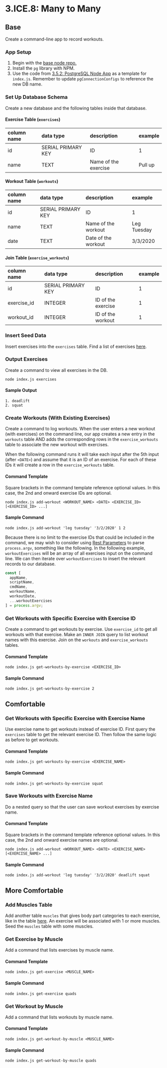 # 3.ICE.8: Many to Many

## Base

Create a command-line app to record workouts.

### App Setup

1. Begin with the [base node repo.](https://github.com/rocketacademy/base-node-bootcamp)
2. Install the `pg` library with NPM.
3. Use the code from [3.5.2: PostgreSQL Node App](../3.5-sql-applications/3.5.2-postgresql-node-app.md#select) as a template for `index.js`. Remember to update `pgConnectionConfigs` to reference the new DB name.

### Set Up Database Schema

Create a new database and the following tables inside that database.

#### Exercise Table \(`exercises`\)

| column name | data type          | description          | example |
| :---------- | :----------------- | :------------------- | :------ |
| id          | SERIAL PRIMARY KEY | ID                   | 1       |
| name        | TEXT               | Name of the exercise | Pull up |

#### Workout Table \(`workouts`\)

| column name | data type          | description         | example     |
| :---------- | :----------------- | :------------------ | :---------- |
| id          | SERIAL PRIMARY KEY | ID                  | 1           |
| name        | TEXT               | Name of the workout | Leg Tuesday |
| date        | TEXT               | Date of the workout | 3/3/2020    |

#### Join Table \(`exercise_workouts`\)

| column name | data type          | description        | example |
| :---------- | :----------------- | :----------------- | :------ |
| id          | SERIAL PRIMARY KEY | ID                 | 1       |
| exercise_id | INTEGER            | ID of the exercise | 1       |
| workout_id  | INTEGER            | ID of the workout  | 1       |

### Insert Seed Data

Insert exercises into the `exercises` table. Find a list of exercises [here](https://en.wikipedia.org/wiki/List_of_weight_training_exercises).

### Output Exercises

Create a command to view all exercises in the DB.

```text
node index.js exercises
```

#### Sample Output

```text
1. deadlift
2. squat
```

### Create Workouts \(With Existing Exercises\)

Create a command to log workouts. When the user enters a new workout \(with exercises\) on the command line, our app creates a new entry in the `workouts` table AND adds the corresponding rows in the `exercise_workouts` table to associate the new workout with exercises.

When the following command runs it will take each input after the 5th input \(after `<DATE>`\) and assume that it is an ID of an exercise. For each of these IDs it will create a row in the `exercise_workouts` table.

#### Command Template

Square brackets in the command template reference optional values. In this case, the 2nd and onward exercise IDs are optional.

```text
node index.js add-workout <WORKOUT_NAME> <DATE> <EXERCISE_ID> [<EXERCISE_ID> ...]
```

#### Sample Command

```
node index.js add-workout 'leg tuesday' '3/2/2020' 1 2
```

Because there is no limit to the exercise IDs that could be included in the command, we may wish to consider using [Rest Parameters](../3.2-es6-spread-destructure.md#rest-parameters) to parse `process.argv`, something like the following. In the following example, `workoutExercises` will be an array of all exercises input on the command line. We can then iterate over `workoutExercises` to insert the relevant records to our database.

```javascript
const [
  appName,
  scriptName,
  cmdName,
  workoutName,
  workoutDate,
  ...workoutExercises
] = process.argv;
```

### Get Workouts with Specific Exercise with Exercise ID

Create a command to get workouts by exercise. Use `exercise_id` to get all workouts with that exercise. Make an `INNER JOIN` query to list workout names with this exercise. Join on the `workouts` and `exercise_workouts` tables.

#### Command Template

```text
node index.js get-workouts-by-exercise <EXERCISE_ID>
```

#### Sample Command

```text
node index.js get-workouts-by-exercise 2
```

## Comfortable

### Get Workouts with Specific Exercise with Exercise Name

Use exercise name to get workouts instead of exercise ID. First query the `exercises` table to get the relevant exercise ID. Then follow the same logic as before to get workouts.

#### Command Template

```text
node index.js get-workouts-by-exercise <EXERCISE_NAME>
```

#### Sample Command

```text
node index.js get-workouts-by-exercise squat
```

### Save Workouts with Exercise Name

Do a nested query so that the user can save workout exercises by exercise name.

#### Command Template

Square brackets in the command template reference optional values. In this case, the 2nd and onward exercise names are optional.

```text
node index.js add-workout <WORKOUT_NAME> <DATE> <EXERCISE_NAME> [<EXERCISE_NAME> ...]
```

#### Sample Command

```text
node index.js add-workout 'leg tuesday' '3/2/2020' deadlift squat
```

## More Comfortable

### Add Muscles Table

Add another table `muscles` that gives body part categories to each exercise, like in the table [here](https://en.wikipedia.org/wiki/List_of_weight_training_exercises#Overview). An exercise will be associated with 1 or more muscles. Seed the `muscles` table with some muscles.

### Get Exercise by Muscle

Add a command that lists exercises by muscle name.

#### Command Template

```text
node index.js get-exercise <MUSCLE_NAME>
```

#### Sample Command

```text
node index.js get-exercise quads
```

### Get Workout by Muscle

Add a command that lists workouts by muscle name.

#### Command Template

```text
node index.js get-workout-by-muscle <MUSCLE_NAME>
```

#### Sample Command

```text
node index.js get-workout-by-muscle quads
```
